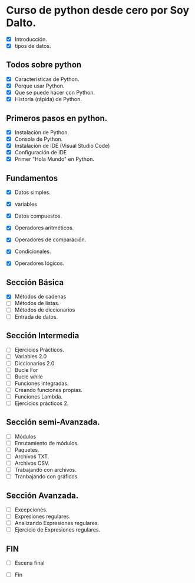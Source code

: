 # Curso de python desde cero por Soy Dalto.

- [x] Introducción.
- [x] tipos de datos.

## Todos sobre python
- [x] Características de Python.
- [x] Porque usar Python.
- [x] Que se puede hacer con Python.
- [x] Historia (rápida) de Python.

## Primeros pasos en python.
- [x] Instalación de Python.
- [x] Consola de Python.
- [x] Instalación de IDE (Visual Studio Code)
- [x] Configuración de IDE
- [x] Primer "Hola Mundo" en Python.

## Fundamentos
- [x] Datos simples.
- [x] variables
- [x] Datos compuestos.
- [x] Operadores aritméticos.
- [x] Operadores de comparación.
- [x] Condicionales.
- [x] Operadores lógicos.


## Sección Básica
- [x] Métodos de cadenas
- [ ] Métodos de listas.
- [ ] Métodos de diccionarios
- [ ] Entrada de datos.

## Sección Intermedia
- [ ] Ejercicios Prácticos.
- [ ] Variables 2.0
- [ ] Diccionarios 2.0
- [ ] Bucle For
- [ ] Bucle while
- [ ] Funciones integradas.
- [ ] Creando funciones propias.
- [ ] Funciones Lambda.
- [ ] Ejercicios prácticos 2.

## Sección semi-Avanzada.
- [ ] Módulos
- [ ] Enrutamiento de módulos.
- [ ] Paquetes.
- [ ] Archivos TXT.
- [ ] Archivos CSV.
- [ ] Trabajando con archivos.
- [ ] Tranbajando con gráficos.

## Sección Avanzada.
- [ ] Excepciones.
- [ ] Expresiones regulares.
- [ ] Analizando Expresiones regulares.
- [ ] Ejercicio de Expresiones regulares.

## FIN

- [ ] Escena final
- [ ] Fin






